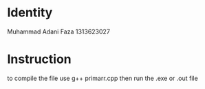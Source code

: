 # Identity 

Muhammad Adani Faza
1313623027

# Instruction

to compile the file use g++ primarr.cpp
then run the .exe or .out file
